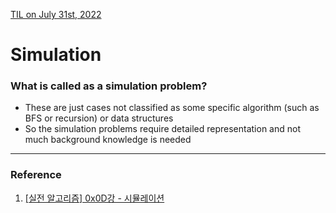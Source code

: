 [TIL on July 31st, 2022](../../TIL/2022/07/07-31-2022.md)
# **Simulation**

### What is called as a simulation problem?
- These are just cases not classified as some specific algorithm (such as BFS or recursion) or data structures
- So the simulation problems require detailed representation and not much background knowledge is needed

___

### Reference
1. [[실전 알고리즘] 0x0D강 - 시뮬레이션](https://blog.encrypted.gg/948?category=773649)